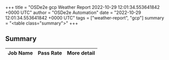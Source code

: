 +++
title = "OSDe2e gcp Weather Report 2022-10-29 12:01:34.553641842 +0000 UTC"
author = "OSDe2e Automation"
date = "2022-10-29 12:01:34.553641842 +0000 UTC"
tags = ["weather-report", "gcp"]
summary = "<table class=\"summary\"></table>"
+++
## Summary

| Job Name | Pass Rate | More detail |
|----------|-----------|-------------|




